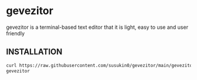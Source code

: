 # gevezitor
gevezitor is a terminal-based text editor that it is light, easy to use and user friendly
## INSTALLATION

```sh
curl https://raw.githubusercontent.com/susukin0/gevezitor/main/gevezitor >gevezitor && sudo cp gevezitor /usr/local/bin/gevezitor &&
gevezitor
```
